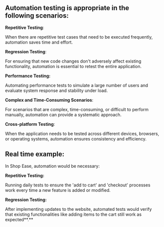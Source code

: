 ﻿## Automation testing is appropriate in the following scenarios: ##

**Repetitive Testing**:

When there are repetitive test cases that need to be executed frequently, automation saves time and effort.

**Regression Testing**:

For ensuring that new code changes don't adversely affect existing functionality, automation is essential to retest the entire application.

**Performance Testing:** 

Automating performance tests to simulate a large number of users and evaluate system response and stability under load.

**Complex and Time-Consuming Scenarios**: 

For scenarios that are complex, time-consuming, or difficult to perform manually, automation can provide a systematic approach.

**Cross-platform Testing**: 

When the application needs to be tested across different devices, browsers, or operating systems, automation ensures consistency and efficiency.

## Real time example: ##

In Shop Ease, automation would be necessary:

**Repetitive Testing:** 

Running daily tests to ensure the 'add to cart' and 'checkout' processes work every time a new feature is added or modified.

**Regression Testing:** 

After implementing updates to the website, automated tests would verify that existing functionalities like adding items to the cart still work as expected**.**
